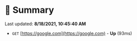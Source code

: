 # 📖 Summary
Last updated: **8/18/2021, 10:45:40 AM**

- `GET` [https://google.com](https://google.com) - **Up** (93ms)
